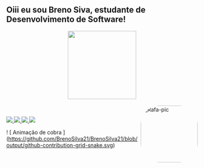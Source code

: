 ##  Oiii eu sou Breno Siva, estudante de Desenvolvimento de Software!
<div align = "center">
  <a href="https://github.com/BrenoSilva21">
  <img height = "180em" src = "https://github-readme-stats.vercel.app/api?username=BrenoSilva21&show_icons=true&theme=dracula&include_all_commits=true&count_private=true" />
</div>
<div style = "display: inline_block"> <br>
    <img align = "right" alt = "Rafa-pic" height = "150" style = "border-radius: 50px;" src = "https://share-cdn.picrew.me/shareImg/org/202111/338224_C0uFqn3Z.png">
</div>
 
 ##
 
<div> 
  <a href = "https://www.youtube.com/channel/UC7yURhPbRWKmr2QRitB_0iA" target="_blank"> <img src = "https://img.shields.io/badge/YouTube-FF0000?style=for-the-badge&logo=youtube&logoColor=white "target =" _ blank "> </a>
  <a href = "https://instagram.com/benow_w/" target="_blank"> <img src = "https://img.shields.io/badge/Instagram-E4405F?style=for-the-badge&logo=instagram&logoColor=white "target =" _ blank "> </a>
  <a href = "brenoballl37@gmail.com"> <img src = "https://img.shields.io/badge/Gmail-D14836?style=for-the-badge&logo=gmail&logoColor=white" target = "_ blank"> </a>
  <a href = "https://www.linkedin.com/in/brenosilvaesilva" target="_blank"> <img src = "https://img.shields.io/badge/LinkedIn-0077B5?style=for-the-badge&logo=linkedin&logoColor=white "target =" _ blank "> </a> 
 
! [ Animação de cobra ] (https://github.com/BrenoSilva21/BrenoSilva21/blob/output/github-contribution-grid-snake.svg)
 

 



